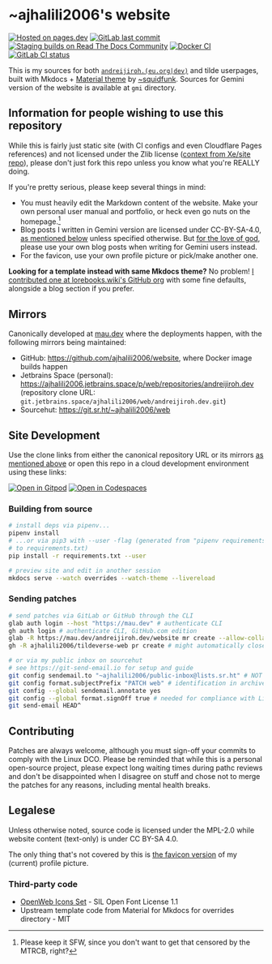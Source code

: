 # ~ajhalili2006's website

[![Hosted on pages.dev](https://img.shields.io/badge/hosted%20on-pages.dev-orange?style=flat-square&logo=cloudflare)](https://pages.dev)
[![GitLab last commit](https://img.shields.io/gitlab/last-commit/andreijiroh.dev/website?gitlab_url=https%3A%2F%2Fmau.dev&style=flat-square)](https://mau.dev/andreijiroh.dev/website/commits)
[![Staging builds on Read The Docs Community](https://readthedocs.org/projects/ajhalili2006/badge/?version=latest&style=flat-square)](https://readthedocs.org/projects/ajhalili2006/)
[![Docker CI](https://github.com/ajhalili2006/website/actions/workflows/docker.yml/badge.svg?event=schedule&style=flat-badge)](https://github.com/ajhalili2006/website/actions/workflows/docker.yml?query=event%3Aschedule)
[![GitLab CI status](https://mau.dev/andreijiroh.dev/website/badges/main/pipeline.svg?style=flat-square)](https://mau.dev/andreijiroh.dev/website/-/pipelines)

This is my sources for both [`andreijiroh.(eu.org|dev)`](https://andreijiroh.eu.org) and tilde userpages,
built with Mkdocs + [Material theme](https://go.andreijiroh.eu.org/mkdocs-material) by
[~squidfunk](https://github.com/squidfunk). Sources for Gemini version of the website is
available at `gmi` directory.

## Information for people wishing to use this repository

While this is fairly just static site (with CI configs and even Cloudflare Pages references)
and not licensed under the Zlib license ([context from Xe/site repo][zlib-chaos]), please don't
just fork this repo unless you know what you're REALLY doing.

[zlib-chaos]: https://github.com/Xe/site/blob/HEAD/README.md#information-for-people-wishing-to-use-this-code

If you're pretty serious, please keep several things in mind:

- You must heavily edit the Markdown content of the website. Make your own personal user manual and portfolio,
or heck even go nuts on the homepage.[^1]
- Blog posts I written in Gemini version are licensed under CC-BY-SA-4.0,
[as mentioned below](#legalese) unless specified otherwise.
But [for the love of god], please use your own blog posts when writing for
Gemini users instead.
- For the favicon, use your own profile picture or pick/make another one.

[for the love of god]: https://english.stackexchange.com/questions/351296/what-exactly-does-for-the-love-of-god-mean#351326
[^1]: Please keep it SFW, since you don't want to get that censored by the MTRCB, right?

**Looking for a template instead with same Mkdocs theme?** No problem! [I contributed one at lorebooks.wiki's GitHub org](https://github.com/lorebooks-wiki/mkdocs-material-template)
with some fine defaults, alongside a blog section if you prefer.

## Mirrors

Canonically developed at [mau.dev](https://mau.dev/andreijiroh.dev/website.git) where the deployments happen, with the following mirrors being maintained:

* GitHub: <https://github.com/ajhalili2006/website>, where Docker image builds happen
* Jetbrains Space (personal): <https://ajhalili2006.jetbrains.space/p/web/repositories/andreijiroh.dev> (repository clone URL: `git.jetbrains.space/ajhalili2006/web/andreijiroh.dev.git`)
* Sourcehut: <https://git.sr.ht/~ajhalili2006/web>

## Site Development

Use the clone links from either the canonical repository URL or its mirrors
[as mentioned above](#mirrors) or open this repo in a cloud development
environment using these links:

[![Open in Gitpod](https://img.shields.io/badge/open%20in-Gitpod-orange?style=flat-square&logo=gitpod)](https://gitpod.io/#https://mau.dev/andreijiroh.dev/website)
[![Open in Codespaces](https://img.shields.io/badge/open%20in-Codespaces-black?style=flat-square&logo=github)](https://codespaces.new/ajhalili2006/ajhalili2006.github.io)

### Building from source

```bash
# install deps via pipenv...
pipenv install
# ...or via pip3 with --user -flag (generated from "pipenv requirements" and sending its output
# to requirements.txt)
pip install -r requirements.txt --user

# preview site and edit in another session
mkdocs serve --watch overrides --watch-theme --livereload
```

### Sending patches


```bash
# send patches via GitLab or GitHub through the CLI
glab auth login --host "https://mau.dev" # authenticate CLI
gh auth login # authenticate CLI, GitHub.com edition
glab -R https://mau.dev/andreijiroh.dev/website mr create --allow-collaboration -b main
gh -R ajhalili2006/tildeverse-web pr create # might automatically closes PR due to mirror status

# or via my public inbox on sourcehut
# see https://git-send-email.io for setup and guide
git config sendemail.to "~ajhalili2006/public-inbox@lists.sr.ht" # NOT my personal email
git config format.subjectPrefix "PATCH web" # identification in archives + builds.sr.ht
git config --global sendemail.annotate yes
git config --global format.signOff true # needed for compliance with Linux DCO
git send-email HEAD^
```

## Contributing

Patches are always welcome, although you must sign-off your commits to comply with the Linux DCO.
Please be reminded that while this is a personal open-source project, please expect long waiting
times during pathc reviews and don't be disappointed when I disagree on stuff and chose not to merge
the patches for any reasons, including mental health breaks.

## Legalese

Unless otherwise noted, source code is licensed under the MPL-2.0 while website content (text-only)
is under CC BY-SA 4.0.

The only thing that's not covered by this is [the favicon version](markdown/assets/images/favicon.png)
of my (current) profile picture.

### Third-party code

* [OpenWeb Icons Set](https://iconduck.com/sets/openweb-icons-set) - SIL Open Font License 1.1
* Upstream template code from Material for Mkdocs for overrides directory - MIT

